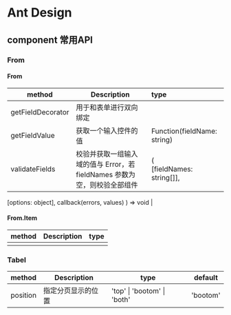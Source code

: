 # Ant Design

## component 常用API

### From

#### From

| method            | Description                                                  | type                                                         |
| ----------------- | ------------------------------------------------------------ | :----------------------------------------------------------- |
| getFieldDecorator | 用于和表单进行双向绑定                                       |                                                              |
| getFieldValue     | 获取一个输入控件的值                                         | Function(fieldName: string)                                  |
| validateFields    | 校验并获取一组输入域的值与 Error，若 fieldNames 参数为空，则校验全部组件 | (<br/>  [fieldNames: string[]],
  [options: object],
  callback(errors, values)
) => void |
#### From.Item

| method | Description | type |
| ------ | ----------- | ---- |
|        |             |      |

### Tabel

| method   | Description        | type                        | default  |
| -------- | ------------------ | --------------------------- | -------- |
| position | 指定分页显示的位置 | 'top' \| 'bootom' \| 'both' | 'bootom' |